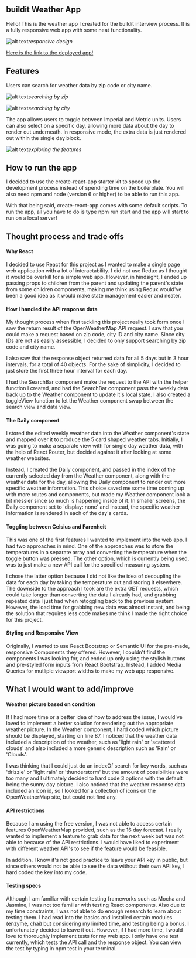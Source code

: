## buildit Weather App

Hello! This is the weather app I created for the buildit interview process. It is a fully responsive web app with some neat functionality.

![alt text](./public/responsive.gif)_responsive design_

[Here is the link to the deployed app!](https://buildit-weather-app-dawoonlee.herokuapp.com/)

## Features

Users can search for weather data by zip code or city name.

![alt text](./public/searchbyzip.gif)_searching by zip_

![alt text](./public/searchbycity.gif)_searching by city_

The app allows users to toggle between Imperial and Metric units. Users can also select on a specific day, allowing more data about the day to render out underneath. In responsive mode, the extra data is just rendered out within the single day block.

![alt text](./public/features.gif)_exploring the features_

## How to run the app

I decided to use the create-react-app starter kit to speed up the development process instead of spending time on the boilerplate. You will also need npm and node (version 6 or higher) to be able to run this app.

With that being said, create-react-app comes with some default scripts. To run the app, all you have to do is type npm run start and the app will start to run on a local server!

## Thought process and trade offs

#### Why React

I decided to use React for this project as I wanted to make a single page web application with a lot of interactability. I did not use Redux as I thought it would be overkill for a simple web app. However, in hindsight, I ended up passing props to children from the parent and updating the parent's state from some children components, making me think using Redux would've been a good idea as it would make state management easier and neater.

#### How I handled the API response data

My thought process when first tackling this project really took form once I saw the return result of the OpenWeatherMap API request. I saw that you could make a request based on zip code, city ID and city name. Since city IDs are not as easily assessible, I decided to only support searching by zip code and city name.

I also saw that the response object returned data for all 5 days but in 3 hour intervals, for a total of 40 objects. For the sake of simplicity, I decided to just store the first three hour interval for each day.

I had the SearchBar component make the request to the API with the helper function I created, and had the SearchBar component pass the weekly data back up to the Weather component to update it's local state. I also created a toggleView function to let the Weather component swap between the search view and data view.

#### The Daily component

I stored the edited weekly weather data into the Weather component's state and mapped over it to produce the 5 card shaped weather tabs. Initially, I was going to make a separate view with for single day weather data, with the help of React Router, but decided against it after looking at some weather websites.

Instead, I created the Daily component, and passed in the index of the currently selected day from the Weather component, along with the weather data for the day, allowing the Daily component to render out more specific weather information. This choice saved me some time coming up with more routes and components, but made my Weather component look a bit messier since so much is happening inside of it. In smaller screens, the Daily component set to 'display: none' and instead, the specific weather information is rendered in each of the day's cards.

#### Toggling between Celsius and Farenheit

This was one of the first features I wanted to implement into the web app. I had two approaches in mind. One of the approaches was to store the temperatures in a separate array and converting the temperature when the toggle button was pressed. The other option, which is currently being used, was to just make a new API call for the specified measuring system.

I chose the latter option because I did not like the idea of decoupling the data for each day by taking the temperature out and storing it elsewhere. The downside to the approach I took are the extra GET requests, which could take longer than converting the data I already had, and grabbing repeated data I just had when retoggling back to the previous system. However, the load time for grabbing new data was almost instant, and being the solution that requires less code makes me think I made the right choice for this project.

#### Styling and Responsive View

Originally, I wanted to use React Bootstrap or Semantic UI for the pre-made, responsive Components they offered. However, I couldn't find the components I was looking for, and ended up only using the stylish buttons and pre-styled form inputs from React Bootstrap. Instead, I added Media Queries for mutliple viewport widths to make my web app responsive.

## What I would want to add/improve

#### Weather picture based on condition

If I had more time or a better idea of how to address the issue, I would've loved to implement a better solution for rendering out the appropriate weather picture. In the Weather component, I hard coded which picture should be displayed, starting on line 87. I noticed that the weather data included a description of the weather, such as 'light rain' or 'scattered clouds' and also included a more generic description such as 'Rain' or 'Clouds'.

I was thinking that I could just do an indexOf search for key words, such as 'drizzle' or 'light rain' or 'thunderstorm' but the amount of possibilities were too many and I ultimately decided to hard code 3 options with the default being the sunny day picture. I also noticed that the weather response data included an icon id, so I looked for a collection of icons on the OpenWeatherMap site, but could not find any.

#### API restrictions

Because I am using the free version, I was not able to access certain features OpenWeatherMap provided, such as the 16 day forecast. I really wanted to implement a feature to grab data for the next week but was not able to because of the API restrictions. I would have liked to experiment with different weather API's to see if the feature would be feasible.

In addition, I know it's not good practice to leave your API key in public, but since others would not be able to see the data without their own API key, I hard coded the key into my code.

#### Testing specs

Although I am familiar with certain testing frameworks such as Mocha and Jasmine, I was not too familiar with testing React components. Also due to my time constraints, I was not able to do enough research to learn about testing them. I had read into the basics and installed certain modules (enzyme, chai) but considering my limited time, and testing being a bonus, I unfortunately decided to leave it out. However, if I had more time, I would love to thoroughly implement tests for my web app. I only have one test currently, which tests the API call and the response object. You can view the test by typing in npm test in your terminal.
